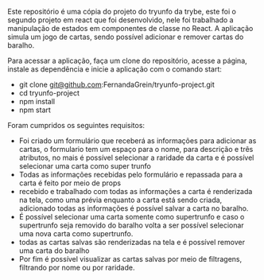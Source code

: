 Este repositório é uma cópia do projeto do tryunfo da trybe, este foi o segundo projeto
em react que foi desenvolvido, nele foi trabalhado a manipulação de estados em componentes de
classe no React.
A aplicação simula um jogo de cartas, sendo possível adicionar e remover cartas do baralho.

Para acessar a aplicação, faça um clone do repositório, acesse a página, instale as dependência e inicie a aplicação com o comando start: 
 - git clone git@github.com:FernandaGrein/tryunfo-project.git
 - cd tryunfo-project
 - npm install
 - npm start

 Foram cumpridos os seguintes requisitos: 
 - Foi criado um formulário que receberá as informações para adicionar as cartas, o formulario tem um espaço para o nome, para descrição e três atributos, no mais é possível selecionar a raridade da carta e é possível selecionar uma carta como super trunfo
 - Todas as informações recebidas pelo formulário e repassada para a carta é feito por meio de props
 - recebido e trabalhado com todas as informações a carta é renderizada na tela, como uma prévia enquanto a carta está sendo criada, adicionado todas as informações é possível salvar a carta no baralho.
 - É possível selecionar uma carta somente como supertrunfo e caso o supertrunfo seja removido do baralho volta a ser possível selecionar uma nova carta como supertrunfo.
 - todas as cartas salvas são renderizadas na tela e é possível remover uma carta do baralho
 - Por fim é possível visualizar as cartas salvas por meio de filtragens, filtrando por nome ou por raridade.
 
